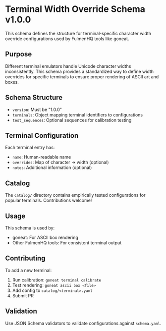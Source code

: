 # Terminal Width Override Schema v1.0.0

This schema defines the structure for terminal-specific character width override configurations used by FulmenHQ tools like goneat.

## Purpose

Different terminal emulators handle Unicode character widths inconsistently. This schema provides a standardized way to define width overrides for specific terminals to ensure proper rendering of ASCII art and boxes.

## Schema Structure

- `version`: Must be "1.0.0"
- `terminals`: Object mapping terminal identifiers to configurations
- `test_sequences`: Optional sequences for calibration testing

## Terminal Configuration

Each terminal entry has:

- `name`: Human-readable name
- `overrides`: Map of character → width (optional)
- `notes`: Additional information (optional)

## Catalog

The `catalog/` directory contains empirically tested configurations for popular terminals. Contributions welcome!

## Usage

This schema is used by:

- goneat: For ASCII box rendering
- Other FulmenHQ tools: For consistent terminal output

## Contributing

To add a new terminal:

1. Run calibration: `goneat terminal calibrate`
2. Test rendering: `goneat ascii box <file>`
3. Add config to `catalog/<terminal>.yaml`
4. Submit PR

## Validation

Use JSON Schema validators to validate configurations against `schema.yaml`.
